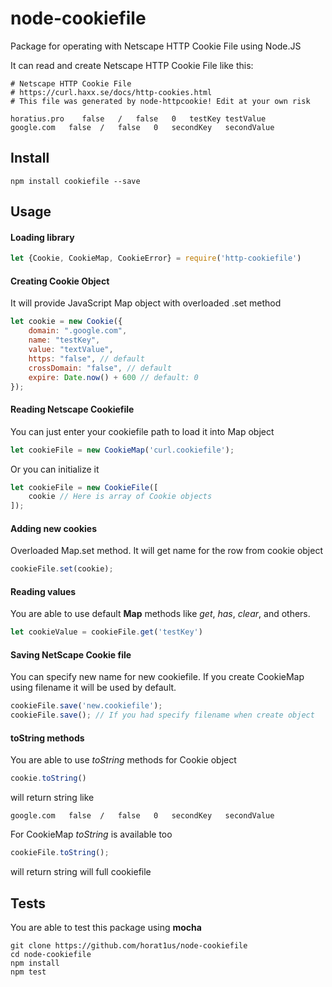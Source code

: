 # node-cookiefile
Package for operating with Netscape HTTP Cookie File using Node.JS

It can read and create Netscape HTTP Cookie File like this:
```
# Netscape HTTP Cookie File
# https://curl.haxx.se/docs/http-cookies.html
# This file was generated by node-httpcookie! Edit at your own risk

horatius.pro	false	/	false	0	testKey	testValue
google.com   false	/	false	0	secondKey	secondValue
```

## Install
```
npm install cookiefile --save
```
## Usage

#### Loading library
```javascript
let {Cookie, CookieMap, CookieError} = require('http-cookiefile')
```
#### Creating Cookie Object
It will provide JavaScript Map object with overloaded .set method
```javascript
let cookie = new Cookie({
    domain: ".google.com",
    name: "testKey",
    value: "textValue",
    https: "false", // default
    crossDomain: "false", // default
    expire: Date.now() + 600 // default: 0
});
```
#### Reading Netscape Cookiefile
You can just enter your cookiefile path to load it into Map object
```javascript
let cookieFile = new CookieMap('curl.cookiefile');
```
Or you can initialize it
```javascript
let cookieFile = new CookieFile([
    cookie // Here is array of Cookie objects
]);
```
#### Adding new cookies 
Overloaded Map.set method. It will get name for the row from cookie object
```javascript
cookieFile.set(cookie);
```
#### Reading values
You are able to use default **Map** methods like *get*, *has*, *clear*, and others.
```javascript
let cookieValue = cookieFile.get('testKey')
```
#### Saving NetScape Cookie file
You can specify new name for new cookiefile. If you create CookieMap using filename it will be used by default.
```javascript
cookieFile.save('new.cookiefile');
cookieFile.save(); // If you had specify filename when create object
```
#### toString methods
You are able to use *toString* methods for Cookie object
```javascript
cookie.toString()
```
will return string like
```
google.com   false	/	false	0	secondKey	secondValue
```
For CookieMap *toString* is available too
```javascript
cookieFile.toString();
```
will return string will full cookiefile

## Tests
You are able to test this package using **mocha**
```
git clone https://github.com/horat1us/node-cookiefile
cd node-cookiefile
npm install
npm test
```

